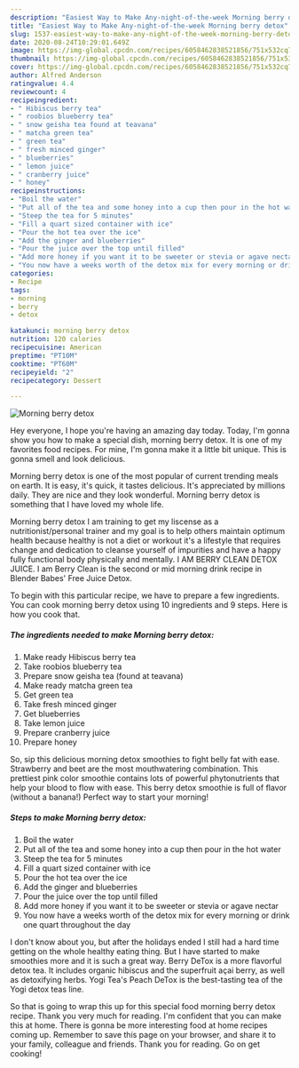 ```yaml
---
description: "Easiest Way to Make Any-night-of-the-week Morning berry detox"
title: "Easiest Way to Make Any-night-of-the-week Morning berry detox"
slug: 1537-easiest-way-to-make-any-night-of-the-week-morning-berry-detox
date: 2020-08-24T10:29:01.649Z
image: https://img-global.cpcdn.com/recipes/6058462838521856/751x532cq70/morning-berry-detox-recipe-main-photo.jpg
thumbnail: https://img-global.cpcdn.com/recipes/6058462838521856/751x532cq70/morning-berry-detox-recipe-main-photo.jpg
cover: https://img-global.cpcdn.com/recipes/6058462838521856/751x532cq70/morning-berry-detox-recipe-main-photo.jpg
author: Alfred Anderson
ratingvalue: 4.4
reviewcount: 4
recipeingredient:
- " Hibiscus berry tea"
- " roobios blueberry tea"
- " snow geisha tea found at teavana"
- " matcha green tea"
- " green tea"
- " fresh minced ginger"
- " blueberries"
- " lemon juice"
- " cranberry juice"
- " honey"
recipeinstructions:
- "Boil the water"
- "Put all of the tea and some honey into a cup then pour in the hot water"
- "Steep the tea for 5 minutes"
- "Fill a quart sized container with ice"
- "Pour the hot tea over the ice"
- "Add the ginger and blueberries"
- "Pour the juice over the top until filled"
- "Add more honey if you want it to be sweeter or stevia or agave nectar"
- "You now have a weeks worth of the detox mix for every morning or drink one quart throughout the day"
categories:
- Recipe
tags:
- morning
- berry
- detox

katakunci: morning berry detox 
nutrition: 120 calories
recipecuisine: American
preptime: "PT10M"
cooktime: "PT60M"
recipeyield: "2"
recipecategory: Dessert

---
```



![Morning berry detox](https://img-global.cpcdn.com/recipes/6058462838521856/751x532cq70/morning-berry-detox-recipe-main-photo.jpg)

Hey everyone, I hope you're having an amazing day today. Today, I'm gonna show you how to make a special dish, morning berry detox. It is one of my favorites food recipes. For mine, I'm gonna make it a little bit unique. This is gonna smell and look delicious.

Morning berry detox is one of the most popular of current trending meals on earth. It is easy, it's quick, it tastes delicious. It's appreciated by millions daily. They are nice and they look wonderful. Morning berry detox is something that I have loved my whole life.

Morning berry detox I am training to get my liscense as a nutritionist/personal trainer and my goal is to help others maintain optimum health because healthy is not a diet or workout it&#39;s a lifestyle that requires change and dedication to cleanse yourself of impurities and have a happy fully functional body physically and mentally. I AM BERRY CLEAN DETOX JUICE. I am Berry Clean is the second or mid morning drink recipe in Blender Babes&#39; Free Juice Detox.


To begin with this particular recipe, we have to prepare a few ingredients. You can cook morning berry detox using 10 ingredients and 9 steps. Here is how you cook that.

<!--inarticleads1-->

##### The ingredients needed to make Morning berry detox:

1. Make ready  Hibiscus berry tea
1. Take  roobios blueberry tea
1. Prepare  snow geisha tea (found at teavana)
1. Make ready  matcha green tea
1. Get  green tea
1. Take  fresh minced ginger
1. Get  blueberries
1. Take  lemon juice
1. Prepare  cranberry juice
1. Prepare  honey


So, sip this delicious morning detox smoothies to fight belly fat with ease. Strawberry and beet are the most mouthwatering combination. This prettiest pink color smoothie contains lots of powerful phytonutrients that help your blood to flow with ease. This berry detox smoothie is full of flavor (without a banana!) Perfect way to start your morning! 

<!--inarticleads2-->

##### Steps to make Morning berry detox:

1. Boil the water
1. Put all of the tea and some honey into a cup then pour in the hot water
1. Steep the tea for 5 minutes
1. Fill a quart sized container with ice
1. Pour the hot tea over the ice
1. Add the ginger and blueberries
1. Pour the juice over the top until filled
1. Add more honey if you want it to be sweeter or stevia or agave nectar
1. You now have a weeks worth of the detox mix for every morning or drink one quart throughout the day


I don&#39;t know about you, but after the holidays ended I still had a hard time getting on the whole healthy eating thing. But I have started to make smoothies more and it is such a great way. Berry DeTox is a more flavorful detox tea. It includes organic hibiscus and the superfruit açai berry, as well as detoxifying herbs. Yogi Tea&#39;s Peach DeTox is the best-tasting tea of the Yogi detox teas line. 

So that is going to wrap this up for this special food morning berry detox recipe. Thank you very much for reading. I'm confident that you can make this at home. There is gonna be more interesting food at home recipes coming up. Remember to save this page on your browser, and share it to your family, colleague and friends. Thank you for reading. Go on get cooking!
